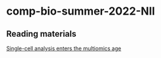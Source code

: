 # comp-bio-summer-2022-NII


## Reading materials

[Single-cell analysis enters the multiomics age](https://www.nature.com/articles/d41586-021-01994-w)
